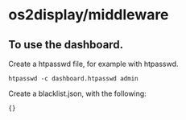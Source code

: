 # os2display/middleware

## To use the dashboard.

Create a htpasswd file, for example with htpasswd.

```
htpasswd -c dashboard.htpasswd admin
```

Create a blacklist.json, with the following:
```
{}
```
